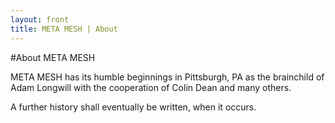 ```yaml
---
layout: front
title: META MESH | About
---
```


#About META MESH

META MESH has its humble beginnings in Pittsburgh, PA as the brainchild of 
Adam Longwill with the cooperation of Colin Dean and many others.

A further history shall eventually be written, when it occurs.
